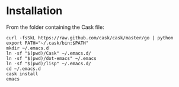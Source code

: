 Installation
============
From the folder containing the Cask file:
```shell
curl -fsSkL https://raw.github.com/cask/cask/master/go | python
export PATH="~/.cask/bin:$PATH"
mkdir ~/.emacs.d
ln -sf "$(pwd)/Cask" ~/.emacs.d/
ln -sf "$(pwd)/dot-emacs" ~/.emacs
ln -sf "$(pwd)/lisp" ~/.emacs.d/
cd ~/.emacs.d
cask install
emacs
```
